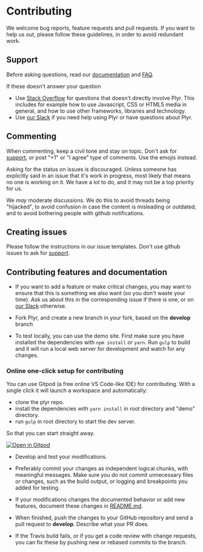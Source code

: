 # Contributing

We welcome bug reports, feature requests and pull requests. If you want to help us out, please follow these guidelines, in order to avoid redundant work.

## Support

Before asking questions, read our [documentation](https://github.com/sampotts/plyr) and [FAQ](https://github.com/sampotts/plyr/wiki/FAQ).

If these doesn't answer your question

- Use [Stack Overflow](https://stackoverflow.com/) for questions that doesn't directly involve Plyr. This includes for example how to use Javascript, CSS or HTML5 media in general, and how to use other frameworks, libraries and technology.
- Use [our Slack](https://bit.ly/plyr-chat) if you need help using Plyr or have questions about Plyr.

## Commenting

When commenting, keep a civil tone and stay on topic. Don't ask for [support](#support), or post "+1" or "I agree" type of comments. Use the emojis instead.

Asking for the status on issues is discouraged. Unless someone has explicitly said in an issue that it's work in progress, most likely that means no one is working on it. We have a lot to do, and it may not be a top priority for us.

We _may_ moderate discussions. We do this to avoid threads being "hijacked", to avoid confusion in case the content is misleading or outdated, and to avoid bothering people with github notifications.

## Creating issues

Please follow the instructions in our issue templates. Don't use github issues to ask for [support](#support).

## Contributing features and documentation

- If you want to add a feature or make critical changes, you may want to ensure that this is something we also want (so you don't waste your time). Ask us about this in the corresponding issue if there is one, or on [our Slack](https://bit.ly/plyr-chat) otherwise.

- Fork Plyr, and create a new branch in your fork, based on the **develop** branch

- To test locally, you can use the demo site. First make sure you have installed the dependencies with `npm install` or `yarn`. Run `gulp` to build and it will run a local web server for development and watch for any changes.

### Online one-click setup for contributing

You can use Gitpod (a free online VS Code-like IDE) for contributing. With a single click it will launch a workspace and automatically:

- clone the plyr repo.
- install the dependencies with `yarn install` in root directory and "demo" directory.
- run `gulp` in root directory to start the dev server.

So that you can start straight away.

[![Open in Gitpod](https://gitpod.io/button/open-in-gitpod.svg)](https://gitpod.io/from-referrer/)

- Develop and test your modifications.

- Preferably commit your changes as independent logical chunks, with meaningful messages. Make sure you do not commit unnecessary files or changes, such as the build output, or logging and breakpoints you added for testing.

- If your modifications changes the documented behavior or add new features, document these changes in [README.md](README.md).

- When finished, push the changes to your GitHub repository and send a pull request to **develop**. Describe what your PR does.

- If the Travis build fails, or if you get a code review with change requests, you can fix these by pushing new or rebased commits to the branch.
